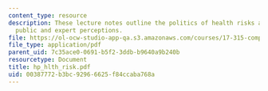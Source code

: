 ```yaml
---
content_type: resource
description: These lecture notes outline the politics of health risks and contrast
  public and expert perceptions.
file: https://ol-ocw-studio-app-qa.s3.amazonaws.com/courses/17-315-comparative-health-policy-fall-2004/00387772b3bc92966625f84ccaba768a_hp_hlth_risk.pdf
file_type: application/pdf
parent_uid: 7c35ace0-0691-b5f2-3ddb-b9640a9b240b
resourcetype: Document
title: hp_hlth_risk.pdf
uid: 00387772-b3bc-9296-6625-f84ccaba768a
---
```


